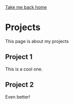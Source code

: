 [Take me back home](index.md)

# Projects

This page is about my projects

## Project 1

This is a cool one.

## Project 2

Even better!
